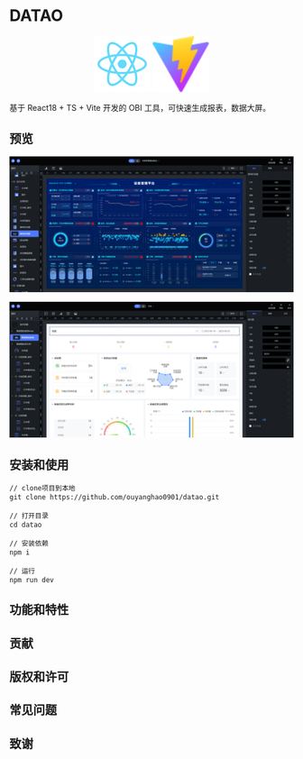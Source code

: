 # DATAO

<p align='center'>
<img src='./readmeFiles/React.svg' style='width:100px'></img>
<img src='./public/vite.svg' style='width:100px'></img>
</p>

基于 React18 + TS + Vite 开发的 OBI 工具，可快速生成报表，数据大屏。

## 预览

<img src='./readmeFiles/preview01.png'></img>

<img src='./readmeFiles/preview02.png'></img>

## 安装和使用

```
// clone项目到本地
git clone https://github.com/ouyanghao0901/datao.git

// 打开目录
cd datao

// 安装依赖
npm i

// 运行
npm run dev
```

## 功能和特性

## 贡献

## 版权和许可

## 常见问题

## 致谢

